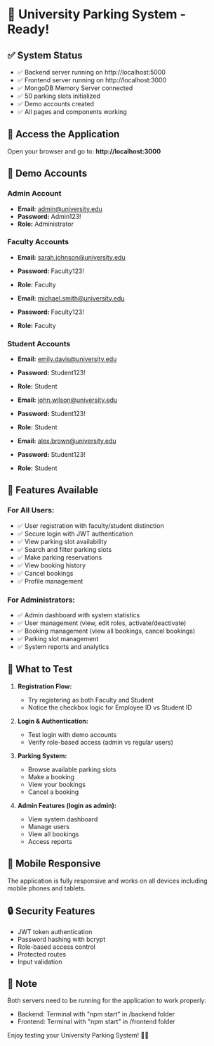 # 🎉 University Parking System - Ready!

## ✅ System Status
- ✅ Backend server running on http://localhost:5000
- ✅ Frontend server running on http://localhost:3000
- ✅ MongoDB Memory Server connected
- ✅ 50 parking slots initialized
- ✅ Demo accounts created
- ✅ All pages and components working

## 🚀 Access the Application

Open your browser and go to: **http://localhost:3000**

## 👥 Demo Accounts

### Admin Account
- **Email:** admin@university.edu
- **Password:** Admin123!
- **Role:** Administrator

### Faculty Accounts
- **Email:** sarah.johnson@university.edu
- **Password:** Faculty123!
- **Role:** Faculty

- **Email:** michael.smith@university.edu
- **Password:** Faculty123!
- **Role:** Faculty

### Student Accounts
- **Email:** emily.davis@university.edu
- **Password:** Student123!
- **Role:** Student

- **Email:** john.wilson@university.edu
- **Password:** Student123!
- **Role:** Student

- **Email:** alex.brown@university.edu
- **Password:** Student123!
- **Role:** Student

## 🔧 Features Available

### For All Users:
- ✅ User registration with faculty/student distinction
- ✅ Secure login with JWT authentication
- ✅ View parking slot availability
- ✅ Search and filter parking slots
- ✅ Make parking reservations
- ✅ View booking history
- ✅ Cancel bookings
- ✅ Profile management

### For Administrators:
- ✅ Admin dashboard with system statistics
- ✅ User management (view, edit roles, activate/deactivate)
- ✅ Booking management (view all bookings, cancel bookings)
- ✅ Parking slot management
- ✅ System reports and analytics

## 🎯 What to Test

1. **Registration Flow:**
   - Try registering as both Faculty and Student
   - Notice the checkbox logic for Employee ID vs Student ID

2. **Login & Authentication:**
   - Test login with demo accounts
   - Verify role-based access (admin vs regular users)

3. **Parking System:**
   - Browse available parking slots
   - Make a booking
   - View your bookings
   - Cancel a booking

4. **Admin Features (login as admin):**
   - View system dashboard
   - Manage users
   - View all bookings
   - Access reports

## 📱 Mobile Responsive
The application is fully responsive and works on all devices including mobile phones and tablets.

## 🔒 Security Features
- JWT token authentication
- Password hashing with bcrypt
- Role-based access control
- Protected routes
- Input validation

## 🚨 Note
Both servers need to be running for the application to work properly:
- Backend: Terminal with "npm start" in /backend folder
- Frontend: Terminal with "npm start" in /frontend folder

Enjoy testing your University Parking System! 🚗🏫
